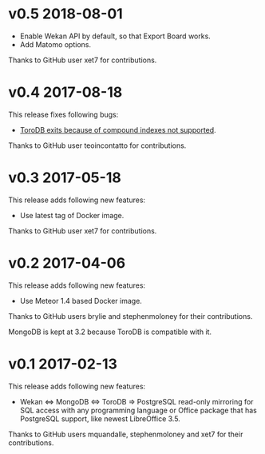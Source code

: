 # v0.5 2018-08-01

* Enable Wekan API by default, so that Export Board works.
* Add Matomo options.

Thanks to GitHub user xet7 for contributions.

# v0.4 2017-08-18

This release fixes following bugs:

* [ToroDB exits because of compound indexes not supported](https://github.com/torodb/stampede/issues/202).

Thanks to GitHub user teoincontatto for contributions.

# v0.3 2017-05-18

This release adds following new features:

* Use latest tag of Docker image.

Thanks to GitHub user xet7 for contributions.

# v0.2 2017-04-06

This release adds following new features:

* Use Meteor 1.4 based Docker image.

Thanks to GitHub users brylie and stephenmoloney for
their contributions.

MongoDB is kept at 3.2 because ToroDB is compatible
with it.

# v0.1 2017-02-13

This release adds following new features:

* Wekan <=> MongoDB <=> ToroDB => PostgreSQL read-only
  mirroring for SQL access with any programming language
  or Office package that has PostgreSQL support, like
  newest LibreOffice 3.5.

Thanks to GitHub users mquandalle, stephenmoloney and xet7
for their contributions.
